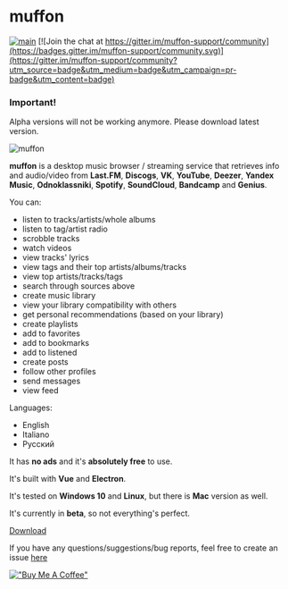 # muffon

[![main](https://github.com/staniel359/muffon/actions/workflows/main.yml/badge.svg?branch=main)](https://github.com/staniel359/muffon/actions/workflows/main.yml)
[![Join the chat at https://gitter.im/muffon-support/community](https://badges.gitter.im/muffon-support/community.svg)](https://gitter.im/muffon-support/community?utm_source=badge&utm_medium=badge&utm_campaign=pr-badge&utm_content=badge)

### Important!
Alpha versions will not be working anymore. Please download latest version.

![muffon](https://i.ibb.co/M8GsTfr/2021-12-30-16-47-24.png)

**muffon** is a desktop music browser / streaming service that retrieves info and audio/video from **Last.FM**, **Discogs**, **VK**, **YouTube**, **Deezer**, **Yandex Music**, **Odnoklassniki**, **Spotify**, **SoundCloud**, **Bandcamp** and **Genius**.

You can:

- listen to tracks/artists/whole albums
- listen to tag/artist radio
- scrobble tracks
- watch videos
- view tracks' lyrics
- view tags and their top artists/albums/tracks
- view top artists/tracks/tags
- search through sources above
- create music library
- view your library compatibility with others
- get personal recommendations (based on your library)
- create playlists
- add to favorites
- add to bookmarks
- add to listened
- create posts
- follow other profiles
- send messages
- view feed

Languages:

- English
- Italiano
- Русский

It has **no ads** and it's **absolutely free** to use.

It's built with **Vue** and **Electron**.

It's tested on **Windows 10** and **Linux**, but there is **Mac** version as well.

It's currently in **beta**, so not everything's perfect.

[Download](https://github.com/staniel359/muffon/releases)

If you have any questions/suggestions/bug reports, feel free to create an issue [here](https://github.com/staniel359/muffon/issues)

[!["Buy Me A Coffee"](https://www.buymeacoffee.com/assets/img/custom_images/orange_img.png)](https://www.buymeacoffee.com/staniel359)
